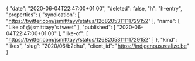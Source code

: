 {
  "date": "2020-06-04T22:47:00+01:00",
  "deleted": false,
  "h": "h-entry",
  "properties": {
    "syndication": [
      "https://twitter.com/jsmitttayy/status/1268205311111729152"
    ],
    "name": [
      "Like of @jsmitttayy's tweet"
    ],
    "published": [
      "2020-06-04T22:47:00+01:00"
    ],
    "like-of": [
      "https://twitter.com/jsmitttayy/status/1268205311111729152"
    ]
  },
  "kind": "likes",
  "slug": "2020/06/b2dhu",
  "client_id": "https://indigenous.realize.be"
}
